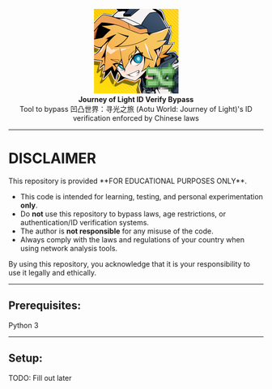 <p align="center">
  <img src="ToolIcon.png" alt="Tool Icon" width="167"/><br>
  <b>Journey of Light ID Verify Bypass</b><br>
  Tool to bypass 凹凸世界：寻光之旅 (Aotu World: Journey of Light)'s ID verification enforced by Chinese laws
</p>

---
<h1>DISCLAIMER</h1>
This repository is provided **FOR EDUCATIONAL PURPOSES ONLY**.

- This code is intended for learning, testing, and personal experimentation **only**.
- Do **not** use this repository to bypass laws, age restrictions, or authentication/ID verification systems.
- The author is **not responsible** for any misuse of the code.
- Always comply with the laws and regulations of your country when using network analysis tools.

By using this repository, you acknowledge that it is your responsibility to use it legally and ethically.


---
<h2>Prerequisites:</h2>
Python 3<br>

---
<h2>Setup:</h2>
TODO: Fill out later